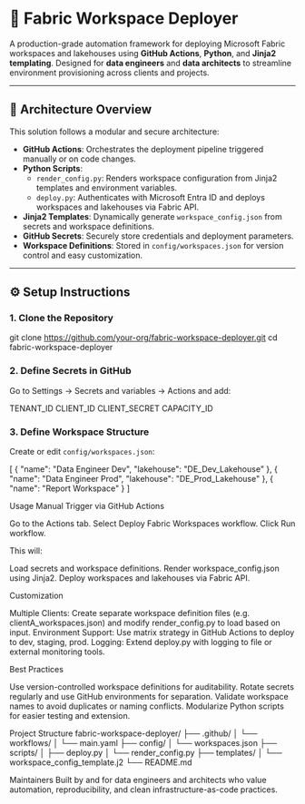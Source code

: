 # 🚀 Fabric Workspace Deployer

A production-grade automation framework for deploying Microsoft Fabric workspaces and lakehouses using **GitHub Actions**, **Python**, and **Jinja2 templating**. Designed for **data engineers** and **data architects** to streamline environment provisioning across clients and projects.

---

## 🧠 Architecture Overview

This solution follows a modular and secure architecture:

- **GitHub Actions**: Orchestrates the deployment pipeline triggered manually or on code changes.
- **Python Scripts**:
  - `render_config.py`: Renders workspace configuration from Jinja2 templates and environment variables.
  - `deploy.py`: Authenticates with Microsoft Entra ID and deploys workspaces and lakehouses via Fabric API.
- **Jinja2 Templates**: Dynamically generate `workspace_config.json` from secrets and workspace definitions.
- **GitHub Secrets**: Securely store credentials and deployment parameters.
- **Workspace Definitions**: Stored in `config/workspaces.json` for version control and easy customization.

---

## ⚙️ Setup Instructions

### 1. Clone the Repository
git clone https://github.com/your-org/fabric-workspace-deployer.git
cd fabric-workspace-deployer

### 2. Define Secrets in GitHub
Go to Settings → Secrets and variables → Actions and add:

TENANT_ID
CLIENT_ID
CLIENT_SECRET
CAPACITY_ID

### 3. Define Workspace Structure

Create or edit `config/workspaces.json`:


[
  {
    "name": "Data Engineer Dev",
    "lakehouse": "DE_Dev_Lakehouse"
  },
  {
    "name": "Data Engineer Prod",
    "lakehouse": "DE_Prod_Lakehouse"
  },
  {
    "name": "Report Workspace"
  }
]

Usage
Manual Trigger via GitHub Actions

Go to the Actions tab.
Select Deploy Fabric Workspaces workflow.
Click Run workflow.

This will:

Load secrets and workspace definitions.
Render workspace_config.json using Jinja2.
Deploy workspaces and lakehouses via Fabric API.


Customization

Multiple Clients: Create separate workspace definition files (e.g. clientA_workspaces.json) and modify render_config.py to load based on input.
Environment Support: Use matrix strategy in GitHub Actions to deploy to dev, staging, prod.
Logging: Extend deploy.py with logging to file or external monitoring tools.



Best Practices

Use version-controlled workspace definitions for auditability.
Rotate secrets regularly and use GitHub environments for separation.
Validate workspace names to avoid duplicates or naming conflicts.
Modularize Python scripts for easier testing and extension.

Project Structure
fabric-workspace-deployer/
├── .github/
│   └── workflows/
│       └── main.yaml
├── config/
│   └── workspaces.json
├── scripts/
│   ├── deploy.py
│   └── render_config.py
├── templates/
│   └── workspace_config_template.j2
└── README.md


Maintainers
Built by and for data engineers and architects who value automation, reproducibility, and clean infrastructure-as-code practices.


